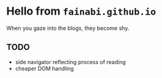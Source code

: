# Hello from `fainabi.github.io`

When you gaze into the blogs, they become shy.

## TODO

- side navigator reflecting process of reading
- cheaper DOM handling
